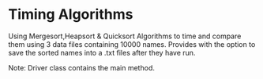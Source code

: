 # Timing Algorithms
Using Mergesort,Heapsort & Quicksort Algorithms to time and compare them using 3 data files containing 10000 names.
Provides with the option to save the sorted names into a .txt files after they have run.

Note: Driver class contains the main method.

